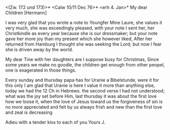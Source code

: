 <(Zw. 172 und 173)>* <Calw 10/11 Dec 76>*
 <erh 4. Jan>*
My dear Children [Hermann]

I was very glad that you wrote a note to Youngfer Mine Laure, she values it very much, she was exceedingly pleased, with your note I sent her, her Christkindle as every year because she is our dressmaker; but your note gave her more joy than my present which she however liked, After her returned from Hamburg I thought she was seeking the Lord; but now I fear she is driven away by the world.

My dear Tine with her daughters are I suppose busy for Christmas, Since some years we make no goodle, the children get enough from other peopel, one is exagerated in those things.

Every sunday and thursday papa has for Uranie a Bibelstunde, were it for this only I am glad that Uranie is here I value it more than anything else, today we had the 12 Ch in Hebrews. the second verse I had not understood; what was the joy set before Him, last thursday it was about the first love how we loose it, when the love of Jesus toward us the forgiveness of sin is no more appreciated and felt by us always frish and new than the first love and zeal is decreasing

Adieu with a tender kiss to each of you
 Yours J.
